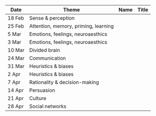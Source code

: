 | Date    | Theme |Name | Title |
| ------- | ---- |---- | ----- |
| 18 Feb | Sense & perception |  |  |
| 25 Feb | Attention, memory, priming, learning |  |  |
| 5 Mar   | Emotions, feelings, neuroaesthics |   |   |
| 3 Mar   | Emotions, feelings, neuroaesthics |  |  |
| 10 Mar   | Divided brain |  |  |
| 24 Mar  | Communication |  |  |
| 31 Mar | Heuristics & biases |  |  |
| 2 Apr  | Heuristics & biases |  |  |
| 7 Apr  | Rationality & decision-making |  |  |
| 14 Apr   | Persuasion |  |  |
| 21 Apr  | Culture |  |  |
| 28 Apr  | Social networks |  |  |
